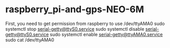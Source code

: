 # raspberry_pi-and-gps-NEO-6M
First, you need to get permission from raspberry to use /dev/ttyAMA0
sudo systemctl stop serial-getty@ttyS0.service
sudo systemctl disable serial-getty@ttyS0.service
sudo systemctl enable serial-getty@ttyAMA0.service
sudo cat /dev/ttyAMA0
